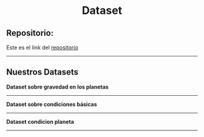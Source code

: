 
<h1 align="center">	Dataset</h1>

<h2>Repositorio:</h2>

Este es el link del [repositorio](https://github.com/albabernal03/Dataset)

***
<h2>Nuestros Datasets</h2>


**Dataset sobre gravedad en los planetas**
***
**Dataset sobre condiciones básicas**
***
**Dataset condicion planeta**
***
